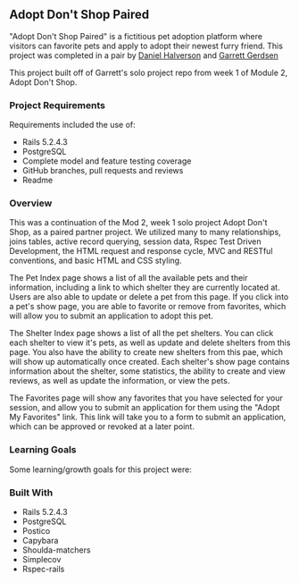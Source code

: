 ## Adopt Don't Shop Paired

"Adopt Don't Shop Paired" is a fictitious pet adoption platform where visitors can favorite pets and apply to adopt their newest furry friend. This project was completed in a pair by [Daniel Halverson](https://github.com/dhalverson) and [Garrett Gerdsen](https://github.com/ggerdsen)

This project built off of Garrett's solo project repo from week 1 of Module 2, Adopt Don't Shop.

### Project Requirements

Requirements included the use of:
- Rails 5.2.4.3
- PostgreSQL
- Complete model and feature testing coverage
- GitHub branches, pull requests and reviews
- Readme

### Overview

  This was a continuation of the Mod 2, week 1 solo project Adopt Don't Shop, as a paired partner project. We utilized many to many relationships, joins tables, active record querying, session data, Rspec Test Driven Development, the HTML request and response cycle, MVC and RESTful conventions, and basic HTML and CSS styling.
  
  The Pet Index page shows a list of all the available pets and their information, including a link to which shelter they are currently located at. Users are also able to update or delete a pet from this page. If you click into a pet's show page, you are able to favorite or remove from favorites, which will allow you to submit an application to adopt this pet.
  
  The Shelter Index page shows a list of all the pet shelters. You can click each shelter to view it's pets, as well as update and delete shelters from this page. You also have the ability to create new shelters from this pae, which will show up automatically once created. Each shelter's show page contains information about the shelter, some statistics, the ability to create and view reviews, as well as update the information, or view the pets.

  The Favorites page will show any favorites that you have selected for your session, and allow you to submit an application for them using the "Adopt My Favorites" link. This link will take you to a form to submit an application, which can be approved or revoked at a later point.
  
 ### Learning Goals
 
 Some learning/growth goals for this project were:

### Built With

- Rails 5.2.4.3
- PostgreSQL
- Postico
- Capybara
- Shoulda-matchers
- Simplecov
- Rspec-rails


